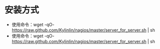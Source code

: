 # 安装方式
+ 使用命令：wget -qO- https://raw.github.com/Kylinlin/nagios/master/server_for_server.sh | sh
+ 使用命令：wget -qO- https://raw.github.com/Kylinlin/nagios/master/server_for_server.sh | sh


